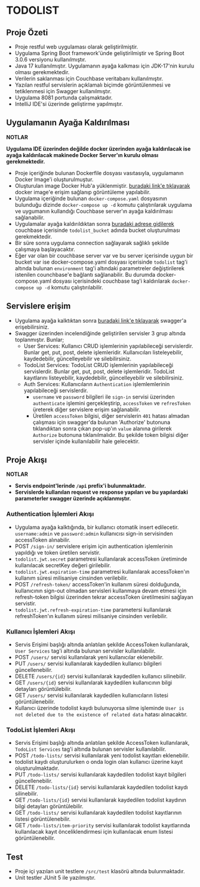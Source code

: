 # TODOLIST

## Proje Özeti

* Proje restful web uygulaması olarak geliştirilmiştir.
* Uygulama Spring Boot framework'ünde geliştirilmiştir ve Spring Boot 3.0.6 versiyonu kullanılmıştır.
* Java 17 kullanılmıştır. Uygulamanın ayağa kalkması için JDK-17'nin kurulu olması gerekmektedir.
* Verilerin saklanması için Couchbase veritabanı kullanılmıştır.
* Yazılan restful servislerin açıklamalı biçimde görüntülenmesi ve tetiklenmesi için Swagger kullanılmıştır.
* Uygulama 8081 portunda çalışmaktadır.
* IntelliJ IDE'si üzerinde geliştirme yapılmıştır.

## Uygulamanın Ayağa Kaldırılması

**NOTLAR**

**Uygulama IDE üzerinden değilde docker üzerinden ayağa kaldırılacak ise ayağa kaldırılacak makinede Docker Server'ın
kurulu olması gerekmektedir.**

* Proje içeriğinde bulunan Dockerfile dosyası vasıtasıyla, uygulamanın Docker Image'i oluşturulmuştur.
* Oluşturulan image Docker Hub'a yüklenmiştir. [buradaki link'e tıklayarak](https://hub.docker.com/r/docker0651/todolist)
  docker image'e erişim sağlanıp görüntüleme yapılabilir.
* Uygulama içeriğinde bulunan `docker-compose.yaml` dosyasının bulunduğu dizinde `docker-compose up -d` komutu
  çalıştırılarak uygulama ve uygumanın kullandığı Couchbase server'ın ayağa kaldırılması sağlanabilir.
* Uygulamalar ayağa kaldırıldıktan sonra [buradaki adrese gidilerek](http://localhost:8091) couchbase içerisinde
  `todolist_bucket` adında bucket oluşturulması gerekmektedir.
* Bir süre sonra uygulama connection sağlayarak sağlıklı şekilde çalışmaya başlayacaktır.
* Eğer var olan bir couchbase server var ve bu server içerisinde uygun bir bucket var ise docker-compose.yaml dosyası
  içerisinde `todolist` tag'i altında bulunan `environment` tag'i altındaki parametreler değiştirilerek istenilen counchbase'e
  bağlantı sağlanabilir. Bu durumda docker-compose.yaml dosyası içerisindeki couchbase tag'i kaldırılarak
  `docker-compose up -d` komutu çalıştırılabilir.

## Servislere erişim

* Uygulama ayağa kalktıktan sonra [buradaki link'e tıklayarak](http://localhost:8081/api/swagger-ui/index.html)
  swagger'a erişebilirsiniz.
* Swagger üzerinden incelendiğinde geliştirilen servisler 3 grup altında toplanmıştır. Bunlar;
    * User Services: Kullanıcı CRUD işlemlerinin yapılabileceği servislerdir. Bunlar get, put, post, delete
      işlemleridir. Kullanıcıları listeleyebilir, kaydedebilir, güncelleyebilir ve silebilirsiniz.
    * TodoList Services: TodoList CRUD işlemlerinin yapılabileceği servislerdir. Bunlar get, put, post, delete
      işlemleridir. TodoList kayıtlarını listeyebilir, kaydedebilir, güncelleyebilir ve silebilirsiniz.
    * Auth Services: Kullanıcıların `Authentication` işlemlemlerinin yapılabileceği servislerdir.
        * `username` ve `password` bilgileri ile `sign-in` servisi üzerinden `authenticate` işlemini gerçekleştirip,
          `accessToken` ve `refresToken` üreterek diğer servislere erişim sağlanabilir.
        * Üretilen `accessToken` bilgisi, diğer servislerin `401` hatası almadan çalışması için swagger'da bulunan
          'Authorize' butonuna tıklandıktan sonra çıkan pop-up'ın `value` alanına girilerek `Authorize` butonuna tıklanılmalıdır.
          Bu şekilde token bilgisi diğer servisler içinde kullanılabilir hale gelecektir.

## Proje Akışı

**NOTLAR**

* **Servis endpoint'lerinde `/api` prefix'i bulunmaktadır.**
* **Servislerde kullanılan request ve response yapıları ve bu yapılardaki parameterler swagger üzerinde açıklanmıştır.**

### Authentication İşlemleri Akışı

* Uygulama ayağa kalktığında, bir kullanıcı otomatik insert edilecetir.
  `username:admin` ve `password:admin` kullanıcısı sign-in servisinden accessToken alınabilir.
* POST `/sign-in/` servislere erişim için authentication işlemlerinin yapıldığı ve token üretilen servistir.
* `todolist.jwt.secret` parametresi kullanılarak accessToken üretiminde kullanılacak secretKey değeri girilebilir.
* `todolist.jwt.expiration-time` parametresi kullanılarak accessToken'ın kullanım süresi milisaniye cinsinden verilebilir.
* POST `/refresh-token/` accessToken'in kullanım süresi dolduğunda, kullanıcının sign-out olmadan servisleri kullanmaya
  devam etmesi için refresh-token bilgisi üzerinden tekrar accessToken üretilmesini sağlayan servistir.
* `todolist.jwt.refresh-expiration-time` parametersi kullanılarak refreshToken'ın kullanım süresi milisaniye cinsinden verilebilir.

### Kullanıcı İşlemleri Akışı

* Servis Erişimi başlığı altında anlatılan şekilde AccessToken kullanılarak,
  `User Services` tag'i altında bulunan servisler kullanılabilir.
* POST `/users/` servisi kullanılarak yeni kullanıcılar eklenebilir.
* PUT `/users/` servisi kullanılarak kaydedilen kullanıcı bilgileri güncellenebilir.
* DELETE `/users/{id}` servisi kullanılarak kaydedilen kullanıcı silinebilir.
* GET `/users/{id}` servisi kullanılarak kaydedilen kullanıcının bilgi detayları görüntülebilir.
* GET `/users/` servisi kullanılarak kaydedilen kullanıcıların listesi görüntülenebilir.
* Kullanıcı üzerinde todolist kaydı bulunuyorsa silme işleminde `User is not deleted due to the existence of related data`
  hatası alınacaktır.

### TodoList İşlemleri Akışı

* Servis Erişimi başlığı altında anlatılan şekilde AccessToken kullanılarak,
  `TodoList Services` tag'i altında bulunan servisler kullanılabilir.
* POST `/todo-lists/` servisi kullanılarak yeni todolist kayıtları eklenebilir.
* todolist kaydı oluşturulurken o onda login olan kullanıcı üzerine kayıt oluşturulmaktadır.
* PUT `/todo-lists/` servisi kullanılarak kaydedilen todolist kayıt bilgileri güncellenebilir.
* DELETE `/todo-lists/{id}` servisi kullanılarak kaydedilen todolist kaydı silinebilir.
* GET `/todo-lists/{id}` servisi kullanılarak kaydedilen todolist kaydının bilgi detayları görüntülebilir.
* GET `/todo-lists/` servisi kullanılarak kaydedilen todolist kayıtlarının listesi görüntülenebilir.
* GET `/todo-lists/item-priority` servisi kullanılarak todolist kayıtlarında kullanılacak kayıt önceliklendirmesi için
  kullanılacak enum listesi görüntülenebilir.

## Test

* Proje içi yazılan unit testlere `/src/test` klasörü altında bulunmaktadır.
* Unit testler JUnit 5 ile yazılmıştır.